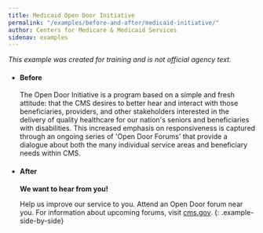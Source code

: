 ```yaml
---
title: Medicaid Open Door Initiative
permalink: "/examples/before-and-after/medicaid-initiative/"
author: Centers for Medicare & Medicaid Services
sidenav: examples
---
```


_This example was created for training and is not official agency text._

* #### Before

  The Open Door Initiative is a program based on a simple and fresh attitude: that the CMS desires to better hear and interact with those beneficiaries, providers, and other stakeholders interested in the delivery of quality healthcare for our nation's seniors and beneficiaries with disabilities. This increased emphasis on responsiveness is captured through an ongoing series of 'Open Door Forums' that provide a dialogue about both the many individual service areas and beneficiary needs within CMS.

* #### After

  **We want to hear from you!**

  Help us improve our service to you. Attend an Open Door forum near you.
  For information about upcoming forums, visit [cms.gov](https://www.cms.gov/Outreach-and-Education/Outreach/OpenDoorForums/index.html).
{: .example-side-by-side}
